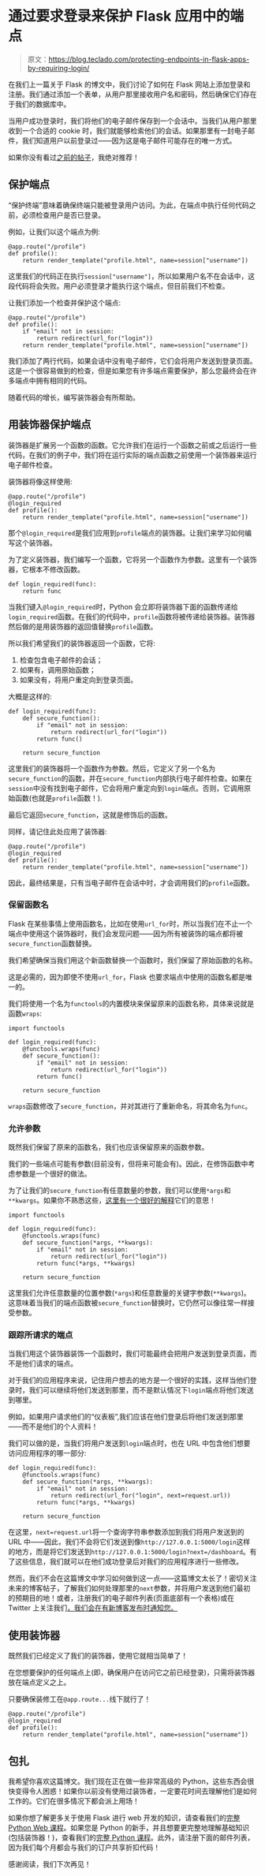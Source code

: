 # 通过要求登录来保护 Flask 应用中的端点

> 原文：<https://blog.teclado.com/protecting-endpoints-in-flask-apps-by-requiring-login/>

在我们上一篇关于 Flask 的博文中，我们讨论了如何在 Flask 网站上添加登录和注册。我们通过添加一个表单，从用户那里接收用户名和密码，然后确保它们存在于我们的数据库中。

当用户成功登录时，我们将他们的电子邮件保存到一个会话中。当我们从用户那里收到一个合适的 cookie 时，我们就能够检索他们的会话。如果那里有一封电子邮件，我们知道用户以前登录过——因为这是电子邮件可能存在的唯一方式。

如果你没有看过[之前的帖子](https://blog.teclado.com/how-to-add-user-logins-to-your-flask-website/)，我绝对推荐！

## 保护端点

“保护终端”意味着确保终端只能被登录用户访问。为此，在端点中执行任何代码之前，必须检查用户是否已登录。

例如，让我们以这个端点为例:

```
@app.route("/profile")
def profile():
    return render_template("profile.html", name=session["username"]) 
```

这里我们的代码正在执行`session["username"]`，所以如果用户名不在会话中，这段代码将会失败。用户必须登录才能执行这个端点，但目前我们不检查。

让我们添加一个检查并保护这个端点:

```
@app.route("/profile")
def profile():
    if "email" not in session:
        return redirect(url_for("login"))
    return render_template("profile.html", name=session["username"]) 
```

我们添加了两行代码，如果会话中没有电子邮件，它们会将用户发送到登录页面。这是一个很容易做到的检查，但是如果您有许多端点需要保护，那么您最终会在许多端点中拥有相同的代码。

随着代码的增长，编写装饰器会有所帮助。

## 用装饰器保护端点

装饰器是扩展另一个函数的函数。它允许我们在运行一个函数之前或之后运行一些代码，在我们的例子中，我们将在运行实际的端点函数之前使用一个装饰器来运行电子邮件检查。

装饰器将像这样使用:

```
@app.route("/profile")
@login_required
def profile():
    return render_template("profile.html", name=session["username"]) 
```

那个`@login_required`是我们应用到`profile`端点的装饰器。让我们来学习如何编写这个装饰器。

为了定义装饰器，我们编写一个函数，它将另一个函数作为参数。这里有一个装饰器，它根本不修改函数。

```
def login_required(func):
    return func 
```

当我们键入`@login_required`时，Python 会立即将装饰器下面的函数传递给`login_required`函数。在我们的代码中，`profile`函数将被传递给装饰器。装饰器然后做的是用装饰器的返回值替换`profile`函数。

所以我们希望我们的装饰器返回一个函数，它将:

1.  检查包含电子邮件的会话；
2.  如果有，调用原始函数；
3.  如果没有，将用户重定向到登录页面。

大概是这样的:

```
def login_required(func):
    def secure_function():
        if "email" not in session:
            return redirect(url_for("login"))
        return func()

    return secure_function 
```

这里我们的装饰器将一个函数作为参数。然后，它定义了另一个名为`secure_function`的函数，并在`secure_function`内部执行电子邮件检查。如果在`session`中没有找到电子邮件，它会将用户重定向到`login`端点。否则，它调用原始函数(也就是`profile`函数！).

最后它返回`secure_function`，这就是修饰后的函数。

同样，请记住此处应用了装饰器:

```
@app.route("/profile")
@login_required
def profile():
    return render_template("profile.html", name=session["username"]) 
```

因此，最终结果是，只有当电子邮件在会话中时，才会调用我们的`profile`函数。

### 保留函数名

Flask 在某些事情上使用函数名，比如在使用`url_for`时，所以当我们在不止一个端点中使用这个装饰器时，我们会发现问题——因为所有被装饰的端点都将被`secure_function`函数替换。

我们希望确保当我们用这个新函数替换一个函数时，我们保留了原始函数的名称。

这是必需的，因为即使不使用`url_for`，Flask 也要求端点中使用的函数名都是唯一的。

我们将使用一个名为`functools`的内置模块来保留原来的函数名称，具体来说就是函数`wraps`:

```
import functools

def login_required(func):
    @functools.wraps(func)
    def secure_function():
        if "email" not in session:
            return redirect(url_for("login"))
        return func()

    return secure_function 
```

`wraps`函数修改了`secure_function`，并对其进行了重新命名，将其命名为`func`。

### 允许参数

既然我们保留了原来的函数名，我们也应该保留原来的函数参数。

我们的一些端点可能有参数(目前没有，但将来可能会有)。因此，在修饰函数中考虑参数是一个很好的做法。

为了让我们的`secure_function`有任意数量的参数，我们可以使用`*args`和`**kwargs`。如果你不熟悉这些，[这里有一个很好的解释](https://www.digitalocean.com/community/tutorials/how-to-use-args-and-kwargs-in-python-3)它们的意思！

```
import functools

def login_required(func):
    @functools.wraps(func)
    def secure_function(*args, **kwargs):
        if "email" not in session:
            return redirect(url_for("login"))
        return func(*args, **kwargs)

    return secure_function 
```

这里我们允许任意数量的位置参数(`*args`)和任意数量的关键字参数(`**kwargs`)。这意味着当我们的端点函数被`secure_function`替换时，它仍然可以像往常一样接受参数。

### 跟踪所请求的端点

当我们用这个装饰器装饰一个函数时，我们可能最终会把用户发送到登录页面，而不是他们请求的端点。

对于我们的应用程序来说，记住用户想去的地方是一个很好的实践，这样当他们登录时，我们可以继续将他们发送到那里，而不是默认情况下`login`端点将他们发送到哪里。

例如，如果用户请求他们的“仪表板”,我们应该在他们登录后将他们发送到那里——而不是他们的个人资料！

我们可以做的是，当我们将用户发送到`login`端点时，也在 URL 中包含他们想要访问应用程序的哪一部分:

```
def login_required(func):
    @functools.wraps(func)
    def secure_function(*args, **kwargs):
        if "email" not in session:
            return redirect(url_for("login", next=request.url))
        return func(*args, **kwargs)

    return secure_function 
```

在这里，`next=request.url`将一个查询字符串参数添加到我们将用户发送到的 URL 中——因此，我们不会将它们发送到像`http://127.0.0.1:5000/login`这样的地方，而是将它们发送到`http://127.0.0.1:5000/login?next=/dashboard`。有了这些信息，我们就可以在他们成功登录后对我们的应用程序进行一些修改。

然而，我们不会在这篇博文中学习如何做到这一点——这篇博文太长了！密切关注未来的博客帖子，了解我们如何处理那里的`next`参数，并将用户发送到他们最初的预期目的地！或者，注册我们的电子邮件列表(页面底部有一个表格)或在 Twitter 上关注我们[，我们会在有新博客发布时通知您。](https://twitter.com/TecladoCode)

## 使用装饰器

既然我们已经定义了我们的装饰器，使用它就相当简单了！

在您想要保护的任何端点上(即，确保用户在访问它之前已经登录)，只需将装饰器放在端点定义之上。

只要确保装修工在`@app.route...`线下就行了！

```
@app.route("/profile")
@login_required
def profile():
    return render_template("profile.html", name=session["username"]) 
```

## 包扎

我希望你喜欢这篇博文。我们现在正在做一些非常高级的 Python，这些东西会很快变得令人困惑！如果你以前没有使用过装饰者，一定要花时间去理解他们是如何工作的。它们在很多情况下都会派上用场！

如果你想了解更多关于使用 Flask 进行 web 开发的知识，请查看我们的[完整 Python Web 课程](https://www.udemy.com/the-complete-python-web-course-learn-by-building-8-apps/)。如果您是 Python 的新手，并且想要更完整地理解基础知识(包括装饰器！)，查看我们的[完整 Python 课程](https://udemy.com/the-complete-python-course/)。此外，请注册下面的邮件列表，因为我们每个月都会与我们的订户共享折扣代码！

感谢阅读，我们下次再见！